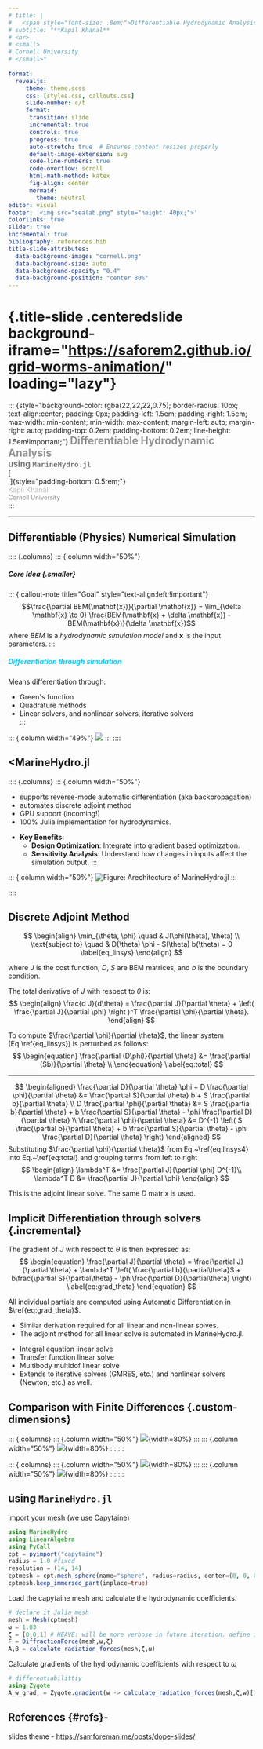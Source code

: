 ```yaml
---
# title: |
#   <span style="font-size: .8em;">Differentiable Hydrodynamic Analysis using MarineHydro.jl</span>
# subtitle: "**Kapil Khanal**  
# <br>  
# <small>  
# Cornell University    
# </small>"
  
format: 
  revealjs:
     theme: theme.scss
     css: [styles.css, callouts.css]
     slide-number: c/t
     format: 
      transition: slide
      incremental: true
      controls: true
      progress: true
      auto-stretch: true  # Ensures content resizes properly
      default-image-extension: svg
      code-line-numbers: true
      code-overflow: scroll
      html-math-method: katex
      fig-align: center
      mermaid:
        theme: neutral
editor: visual
footer: '<img src="sealab.png" style="height: 40px;">'
colorlinks: true
slider: true
incremental: true
bibliography: references.bib
title-slide-attributes:
  data-background-image: "cornell.png"
  data-background-size: auto
  data-background-opacity: "0.4"
  data-background-position: "center 80%"
---
```


# {.title-slide .centeredslide background-iframe="https://saforem2.github.io/grid-worms-animation/" loading="lazy"}

::: {style="background-color: rgba(22,22,22,0.75); border-radius: 10px; text-align:center; padding: 0px; padding-left: 1.5em; padding-right: 1.5em; max-width: min-content; min-width: max-content; margin-left: auto; margin-right: auto; padding-top: 0.2em; padding-bottom: 0.2em; line-height: 1.5em!important;"}
<span style="color:#939393; font-size:1.5em; font-weight: bold;">Differentiable Hydrodynamic Analysis</span>  
<span style="color:#777777; font-size:1.2em; font-weight: bold;">using <code>MarineHydro.jl</code></span>  
[<br>&nbsp;]{style="padding-bottom: 0.5rem;"}  
<span style="color:#bbbbbb;">Kapil Khanal</span>  
<span style="color:#888888; font-size:0.9em;">Cornell University</span>  
:::

<!-- 
## **BEM Solver in Julia**

:::: {.columns}

::: {.column width="50%"}
#### **Key Features**
- Julia implementation for hydrodynamics.  
- Simplified & parallelizable (free surface) Green’s function [@LIANG201880].  
- First-order gradients via automatic differentiation.  
- GPU-ready influence matrix assembly.  
:::

::: {.column width="50%"}
![](AddedMass_Result.png){width=100%}
**Figure**: Non-dimensional added mass for a hemisphere.  
:::

::::   -->

---

## **Differentiable (Physics) Numerical Simulation**

:::: {.columns}
::: {.column width="50%"}
##### **Core Idea** {.smaller}

::: {.callout-note title="Goal" style="text-align:left;!important"}
$$\frac{\partial BEM(\mathbf{x})}{\partial \mathbf{x}} = \lim_{\delta \mathbf{x} \to 0} \frac{BEM(\mathbf{x} + \delta \mathbf{x}) - BEM(\mathbf{x})}{\delta \mathbf{x}}$$
where $BEM$ is a *hydrodynamic simulation model* and $\mathbf{x}$ is the input parameters.
:::

##### <span style="color:#00CCFF;">Differentiation through simulation</span> 
Means differentiation through:  

- Green's function
- Quadrature methods  
- Linear solvers, and nonlinear solvers, iterative solvers  
:::

::: {.column width="49%"}
![](diffSolver.png)
:::
::::


## <MarineHydro.jl
:::: {.columns}
::: {.column width="50%"}
- supports reverse-mode automatic differentiation (aka backpropagation)
- automates discrete adjoint method 
- GPU support (incoming!)
- 100% Julia implementation for hydrodynamics.

*   **Key Benefits**:
    *   **Design Optimization**: Integrate into gradient based optimization.
    *   **Sensitivity Analysis**: Understand how changes in inputs affect the simulation output.
:::

::: {.column width="50%"}
![**Figure**: Arechitecture of MarineHydro.jl](MarineHydro.png)
:::

::::

## Discrete Adjoint Method

$$
\begin{align}
\min_{\theta, \phi} \quad & J(\phi(\theta), \theta) \\
\text{subject to} \quad & D(\theta) \phi - S(\theta) b(\theta) = 0 \label{eq_linsys}
\end{align}
$$

where $J$ is the cost function, $D$, $S$ are BEM matrices, and $b$ is the boundary condition.

The total derivative of $J$ with respect to $\theta$ is:
$$
\begin{align}
\frac{d J}{d\theta} = \frac{\partial J}{\partial \theta}  + \left( \frac{\partial J}{\partial \phi} \right )^T \frac{\partial \phi}{\partial \theta}.
\end{align}
$$

To compute $\frac{\partial \phi}{\partial \theta}$, the linear system (Eq.\ref{eq_linsys}) is perturbed as follows:
$$
\begin{equation}
\frac{\partial (D\phi)}{\partial \theta} &= \frac{\partial (Sb)}{\partial \theta} \\
\end{equation}
\label{eq:total}
$$


---
$$
\begin{aligned}
\frac{\partial D}{\partial \theta} \phi + D \frac{\partial \phi}{\partial \theta} &= \frac{\partial S}{\partial \theta} b + S \frac{\partial b}{\partial \theta} \\
D \frac{\partial \phi}{\partial \theta} &= S \frac{\partial b}{\partial \theta} + b \frac{\partial S}{\partial \theta} - \phi \frac{\partial D}{\partial \theta} \\
\frac{\partial \phi}{\partial \theta} &= D^{-1} \left( S \frac{\partial b}{\partial \theta} + b \frac{\partial S}{\partial \theta} - \phi \frac{\partial D}{\partial \theta} \right)
\end{aligned}
$$
Substituting $\frac{\partial \phi}{\partial \theta}$ from Eq.~\ref{eq:linsys4} into Eq.~\ref{eq:total} and grouping terms from left to right
$$
\begin{align}
     \lambda^T  &= \frac{\partial J}{\partial \phi}  D^{-1}\\
      \lambda^T D  &= \frac{\partial J}{\partial \phi}
\end{align}
$$

This is the adjoint linear solve. The same $D$ matrix is used.

## Implicit Differentiation through solvers {.incremental}

The gradient of $J$ with respect to $\theta$ is then expressed as: 
$$
\begin{equation}
\frac{\partial J}{\partial \theta} = \frac{\partial J}{\partial \theta} +  \lambda^T \left( \frac{\partial b}{\partial\theta}S + b\frac{\partial S}{\partial\theta} -  \phi\frac{\partial D}{\partial\theta} \right)
\label{eq:grad_theta}
\end{equation}
$$

All individual partials are computed using Automatic Differentiation in $\ref{eq:grad_theta}$. 


- Similar derivation required for all linear and non-linear solves.
- The adjoint method for all linear solve is automated in MarineHydro.jl.

* Integral equation linear solve
* Transfer function linear solve
* Multibody multidof linear solve
* Extends to iterative solvers (GMRES, etc.) and nonlinear solvers (Newton, etc.) as well.


## Comparison with Finite Differences {.custom-dimensions}
::: {.columns}
::: {.column width="50%"}
![](fd_ad_A_w.png){width=80%}
:::
::: {.column width="50%"}
![](FD_AD_B_omega.png){width=80%}
:::
:::

::: {.columns}
::: {.column width="50%"}
![](fd_ad_dmping_radius.png){width=80%}
:::
::: {.column width="50%"}
![](analytical_ad_fd.png){width=80%}
:::
:::

## using <code>MarineHydro.jl</code>

import your mesh (we use Capytaine)
```julia
using MarineHydro
using LinearAlgebra 
using PyCall
cpt = pyimport("capytaine")
radius = 1.0 #fixed
resolution = (14, 14)
cptmesh = cpt.mesh_sphere(name="sphere", radius=radius, center=(0, 0, 0), resolution=resolution) 
cptmesh.keep_immersed_part(inplace=true)
```

Load the capytaine mesh and calculate the hydrodynamic coefficients.  
```julia
# declare it Julia mesh
mesh = Mesh(cptmesh)  
ω = 1.03
ζ = [0,0,1] # HEAVE: will be more verbose in future iteration. define it again even if defined in Capytaine.
F = DiffractionForce(mesh,ω,ζ)
A,B = calculate_radiation_forces(mesh,ζ,ω)
```
Calculate gradients of the hydrodynamic coefficients with respect to $\omega$
```julia
# differentiabilittiy 
using Zygote
A_w_grad, = Zygote.gradient(w -> calculate_radiation_forces(mesh,ζ,w)[1],ω)
```


## **References** {#refs}- 
slides theme - https://samforeman.me/posts/dope-slides/
